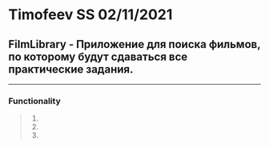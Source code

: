 # Timofeev SS 02/11/2021
## **FilmLibrary** - Приложение для поиска фильмов, по которому будут сдаваться все практические задания.
---
### Functionality
> 1.
> 2.
> 3.
